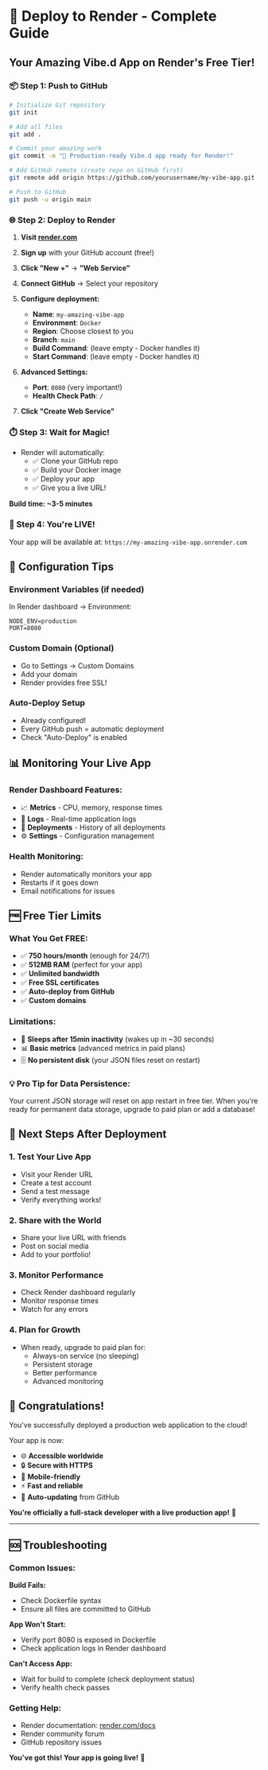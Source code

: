# 🚀 Deploy to Render - Complete Guide

## Your Amazing Vibe.d App on Render's Free Tier!

### 📦 Step 1: Push to GitHub

```bash
# Initialize Git repository
git init

# Add all files
git add .

# Commit your amazing work
git commit -m "🚀 Production-ready Vibe.d app ready for Render!"

# Add GitHub remote (create repo on GitHub first)
git remote add origin https://github.com/yourusername/my-vibe-app.git

# Push to GitHub
git push -u origin main
```

### 🌐 Step 2: Deploy to Render

1. **Visit [render.com](https://render.com)**
2. **Sign up** with your GitHub account (free!)
3. **Click "New +"** → **"Web Service"**
4. **Connect GitHub** → Select your repository
5. **Configure deployment:**
   - **Name**: `my-amazing-vibe-app`
   - **Environment**: `Docker`
   - **Region**: Choose closest to you
   - **Branch**: `main`
   - **Build Command**: (leave empty - Docker handles it)
   - **Start Command**: (leave empty - Docker handles it)

6. **Advanced Settings:**
   - **Port**: `8080` (very important!)
   - **Health Check Path**: `/`

7. **Click "Create Web Service"**

### ⏱️ Step 3: Wait for Magic!

- Render will automatically:
  - ✅ Clone your GitHub repo
  - ✅ Build your Docker image
  - ✅ Deploy your app
  - ✅ Give you a live URL!

**Build time: ~3-5 minutes**

### 🎉 Step 4: You're LIVE!

Your app will be available at:
`https://my-amazing-vibe-app.onrender.com`

## 🔧 Configuration Tips

### Environment Variables (if needed)
In Render dashboard → Environment:
```
NODE_ENV=production
PORT=8080
```

### Custom Domain (Optional)
- Go to Settings → Custom Domains
- Add your domain
- Render provides free SSL!

### Auto-Deploy Setup
- Already configured! 
- Every GitHub push = automatic deployment
- Check "Auto-Deploy" is enabled

## 📊 Monitoring Your Live App

### Render Dashboard Features:
- 📈 **Metrics** - CPU, memory, response times
- 📝 **Logs** - Real-time application logs
- 🔄 **Deployments** - History of all deployments
- ⚙️ **Settings** - Configuration management

### Health Monitoring:
- Render automatically monitors your app
- Restarts if it goes down
- Email notifications for issues

## 🆓 Free Tier Limits

### What You Get FREE:
- ✅ **750 hours/month** (enough for 24/7!)
- ✅ **512MB RAM** (perfect for your app)
- ✅ **Unlimited bandwidth**
- ✅ **Free SSL certificates**
- ✅ **Auto-deploy from GitHub**
- ✅ **Custom domains**

### Limitations:
- 🔄 **Sleeps after 15min inactivity** (wakes up in ~30 seconds)
- 📊 **Basic metrics** (advanced metrics in paid plans)
- 🗄️ **No persistent disk** (your JSON files reset on restart)

### 💡 Pro Tip for Data Persistence:
Your current JSON storage will reset on app restart in free tier. When you're ready for permanent data storage, upgrade to paid plan or add a database!

## 🚀 Next Steps After Deployment

### 1. Test Your Live App
- Visit your Render URL
- Create a test account
- Send a test message
- Verify everything works!

### 2. Share with the World
- Share your live URL with friends
- Post on social media
- Add to your portfolio!

### 3. Monitor Performance
- Check Render dashboard regularly
- Monitor response times
- Watch for any errors

### 4. Plan for Growth
- When ready, upgrade to paid plan for:
  - Always-on service (no sleeping)
  - Persistent storage
  - Better performance
  - Advanced monitoring

## 🎊 Congratulations!

You've successfully deployed a production web application to the cloud!

Your app is now:
- 🌐 **Accessible worldwide**
- 🔒 **Secure with HTTPS**
- 📱 **Mobile-friendly**
- ⚡ **Fast and reliable**
- 🔄 **Auto-updating** from GitHub

**You're officially a full-stack developer with a live production app!** 🎉

---

## 🆘 Troubleshooting

### Common Issues:

**Build Fails:**
- Check Dockerfile syntax
- Ensure all files are committed to GitHub

**App Won't Start:**
- Verify port 8080 is exposed in Dockerfile
- Check application logs in Render dashboard

**Can't Access App:**
- Wait for build to complete (check deployment status)
- Verify health check passes

### Getting Help:
- Render documentation: [render.com/docs](https://render.com/docs)
- Render community forum
- GitHub repository issues

**You've got this! Your app is going live!** 🚀